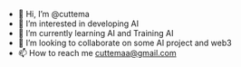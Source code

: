 - 👋 Hi, I’m @cuttema
- 👀 I’m interested in developing AI
- 🌱 I’m currently learning AI and Training AI
- 💞️ I’m looking to collaborate on some AI project and web3
- 📫 How to reach me cuttemaa@gmail.com

<!---
cuttema/cuttema is a ✨ special ✨ repository because its `README.md` (this file) appears on your GitHub profile.
You can click the Preview link to take a look at your changes.
--->

